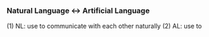 ### Natural Language <-> Artificial Language

(1) NL: use to communicate with each other naturally
(2) AL: use to 
